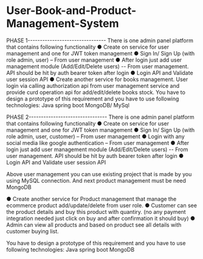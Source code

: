 # User-Book-and-Product-Management-System


PHASE 1--------------------------------
There is one admin panel platform that contains following functionality
●	Create on service for user management and one for JWT token management
●	Sign In/ Sign Up (with role admin, user) – From user management
●	After login just add user management module (Add/Edit/Delete users) -- From user management. API should be hit by auth bearer token after login
●	Login API and Validate user session API
●	Create another service for books management. User login via calling authorization api from user management service and provide curd operation api for add/edit/delete books stock.
You have to design a prototype of this requirement and you have to use following technologies:
Java spring boot 
MongoDB/ MySql


PHASE 2--------------------------------
There is one admin panel platform that contains following functionality
●	Create on service for user management and one for JWT token management
●	Sign In/ Sign Up (with role admin, user, customer) – From user management
●	Login with any social media like google authentication – From user management
●	After login just add user management module (Add/Edit/Delete users) -- From user management. API should be hit by auth bearer token after login
●	Login API and Validate user session API

Above user management you can use existing project that is made by you using MySQL connection. And next product management must be need MongoDB

●	Create another service for Product management that manage the ecommerce product add/update/delete from user role.
●	Customer can see the product details and buy this product with quantiry. (no any payment integration needed just click on buy and after confirmation it should buy)
●	Admin can view all products and based on product see all details with customer buying list.

You have to design a prototype of this requirement and you have to use following technologies:
Java spring boot 
MongoDB
